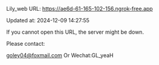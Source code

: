 Lily_web URL: https://ae6d-61-165-102-156.ngrok-free.app

Updated at: 2024-12-09 14:27:55

If you cannot open this URL, the server might be down.

Please contact: 

goley04@foxmail.com Or Wechat:GL_yeaH
